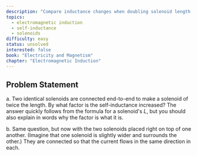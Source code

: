 ```yaml
---
description: "Compare inductance changes when doubling solenoid length vs stacking"
topics:
  - electromagnetic induction
  - self-inductance
  - solenoids
difficulty: easy
status: unsolved
interested: false
book: "Electricity and Magnetism"
chapter: "Electromagnetic Induction"
---
```


## Problem Statement
a. Two identical solenoids are connected end-to-end to make a solenoid of twice the length. By what factor is the self-inductance increased? The answer quickly follows from the formula for a solenoid's $L$, but you should also explain in words why the factor is what it is.

b. Same question, but now with the two solenoids placed right on top of one another. (Imagine that one solenoid is slightly wider and surrounds the other.) They are connected so that the current flows in the same direction in each.